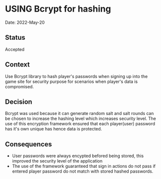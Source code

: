 # USING Bcrypt for hashing 
Date: 2022-May-20

## Status
Accepted

## Context
 Use Bcrypt library to hash player's passwords when signing up into the game site for security purpose for scenarios when player's data is compromised.

## Decision
Bcrypt was used because it can generate random salt and  salt rounds can be chosen to increase the hashing level which increases security level. The use of this encryption framework ensured that each player(user) password has it's own unique has hence data is protected.

## Consequences
* User passwords were always encypted befored being stored, this improved the security level of the application
* The use of the framework guaranteed that sign in actions do not pass if entered player password do not match with stored hashed passwords. 